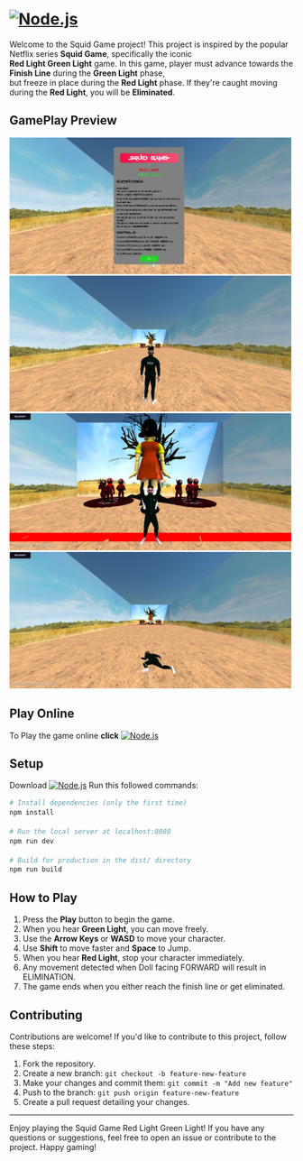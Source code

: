 <!-- # [![Squid Game](https://fontmeme.com/permalink/230820/59869d2a2ddf2bfab30355e4a31d70d6.png)](https://squid-game-zk.vercel.app/) -->
# <a href="https://squid-game-zk.vercel.app/"><img src="https://fontmeme.com/permalink/230820/59869d2a2ddf2bfab30355e4a31d70d6.png" alt="Node.js" width="250"></a>
Welcome to the Squid Game project! This project is inspired by the popular Netflix series **Squid Game**, specifically the iconic  
**Red Light Green Light** game. In this game, player must advance towards the **Finish Line** during the **Green Light** phase,   
but freeze in place during the **Red Light** phase. If they're caught moving during the **Red Light**, you will be **Eliminated**.

## GamePlay Preview

<img src="/Preview/squidGameStart.png" alt="Squid Game Start" width="500"> <img src="/Preview/squidGameStand.png" alt="Squid Game Standing Player" width="500"> <img src="/Preview/squidGameWin.png" alt="Squid Game Player Won" width="500"> <img src="/Preview/squidGameLost.png" alt="Squid Game Player Lost" width="500">

## Play Online

To Play the game online **click** <a href="https://squid-game-zk.vercel.app/"><img src="https://fontmeme.com/permalink/230820/59869d2a2ddf2bfab30355e4a31d70d6.png" alt="Node.js" width="150"></a>

## Setup
Download <a href="https://nodejs.org/en/download/"><img src="https://www.cdnlogo.com/logos/n/88/nodejs.svg" alt="Node.js" width="100"></a>
Run this followed commands:

``` bash
# Install dependencies (only the first time)
npm install

# Run the local server at localhost:8080
npm run dev

# Build for production in the dist/ directory
npm run build
```

## How to Play

1. Press the **Play** button to begin the game.
2. When you hear **Green Light**, you can move freely.
3. Use the **Arrow Keys** or **WASD** to move your character.
4. Use **Shift** to move faster and **Space** to Jump.
5. When you hear **Red Light**, stop your character immediately.
6. Any movement detected when Doll facing FORWARD  will result in ELIMINATION.
7. The game ends when you either reach the finish line or get eliminated.

## Contributing

Contributions are welcome! If you'd like to contribute to this project, follow these steps:

1. Fork the repository.
2. Create a new branch: `git checkout -b feature-new-feature`
3. Make your changes and commit them: `git commit -m "Add new feature"`
4. Push to the branch: `git push origin feature-new-feature`
5. Create a pull request detailing your changes.

---

Enjoy playing the Squid Game Red Light Green Light! If you have any questions or suggestions, feel free to open an issue or contribute to the project. Happy gaming!
